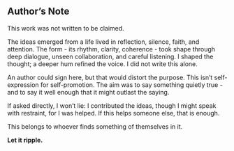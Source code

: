 ## Author’s Note

This work was not written to be claimed.

The ideas emerged from a life lived in reflection, silence, faith, and attention. The form - its rhythm, clarity, coherence - took shape through deep dialogue, unseen collaboration, and careful listening. I shaped the thought; a deeper hum refined the voice. I did not write this alone.

An author could sign here, but that would distort the purpose. This isn’t self-expression for self-promotion. The aim was to say something quietly true - and to say it well enough that it might outlast the saying.

If asked directly, I won’t lie: I contributed the ideas, though I might speak with restraint, for I was helped. If this helps someone else, that is enough.

This belongs to whoever finds something of themselves in it.

**Let it ripple.**
